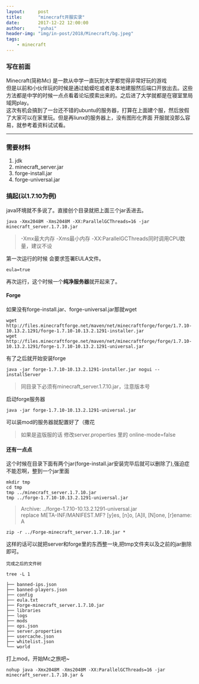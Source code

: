 ```yaml
---
layout:     post
title:      "minecraft开服实录"
date:       2017-12-22 12:00:00
author:     "yuhai"
header-img: "img/in-post/2018/Minecraft/bg.jpeg"
tags:
    - minecraft
---
```


### 写在前面
Minecraft(简称Mc) 是一款从中学一直玩到大学都觉得非常好玩的游戏  
但是以前和小伙伴玩的时候是通过蛤蟆吃或者是本地建服然后端口开放出去。这些方法都是中学的时候一点点看着论坛摸索出来的。之后进了大学就都是在寝室里局域网play。  
这次有机会搞到了一台还不错的ubuntu的服务器，打算在上面建个服，然后放假了大家可以在家里玩。但是再liunx的服务器上，没有图形化界面 开服就没那么容易，就参考着资料试试看。

---

### 需要材料
1. jdk
2. minecraft_server.jar
3. forge-install.jar
4. forge-universal.jar  

### 搞起(以1.7.10为例)
java环境就不多说了。直接创个目录就把上面三个jar丢进去。

```
java -Xmx2048M -Xms2048M -XX:ParallelGCThreads=16 -jar minecraft_server.1.7.10.jar
```
> -Xmx最大内存 -Xms最小内存 -XX:ParallelGCThreads同时调用CPU数量，建议不设  

第一次运行的时候 会要求签署EULA文件。

```
eula=true
```
再次运行，这个时候一个**纯净服务器**就开起来了。
#### Forge
如果没有forge-install.jar、forge-universal.jar那就wget

```
wget http://files.minecraftforge.net/maven/net/minecraftforge/forge/1.7.10-10.13.2.1291/forge-1.7.10-10.13.2.1291-installer.jar
wget http://files.minecraftforge.net/maven/net/minecraftforge/forge/1.7.10-10.13.2.1291/forge-1.7.10-10.13.2.1291-universal.jar

```
有了之后就开始安装forge

```
java -jar forge-1.7.10-10.13.2.1291-installer.jar nogui --installServer
```
> 同目录下必须有minecraft_server.1.7.10.jar，注意版本号

启动forge服务器

```
java -jar forge-1.7.10-10.13.2.1291-universal.jar
```
可以装mod的服务器就配置好了（撒花
> 如果是盗版服的话 修改server.properties 里的 online-mode=false

#### 还有一点点
这个时候在目录下面有两个jar(forge-install.jar安装完毕后就可以删除了),强迫症不能忍啊，整到一个jar里面
```
mkdir tmp
cd tmp
tmp ../minecraft_server.1.7.10.jar
tmp ../forge-1.7.10-10.13.2.1291-universal.jar
```
> Archive: ../forge-1.7.10-10.13.2.1291-universal.jar   
replace META-INF/MANIFEST.MF? [y]es, [n]o, [A]ll, [N]one, [r]ename: A

```
zip -r ../Forge-minecraft_server.1.7.10.jar *
```
这样的话可以就把server和forge里的东西整一块,把tmp文件夹以及之前的jar删除即可。

```
完成之后的文件树

tree -L 1

├── banned-ips.json
├── banned-players.json
├── config
├── eula.txt
├── Forge-minecraft_server.1.7.10.jar
├── libraries
├── logs
├── mods
├── ops.json
├── server.properties
├── usercache.json
├── whitelist.json
└── world
```
打上mod，开始Mc之旅吧~
```
nohup java -Xmx2048M -Xms2048M -XX:ParallelGCThreads=16 -jar minecraft_server.1.7.10.jar &
```